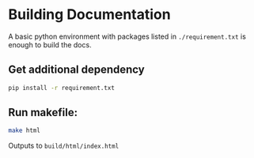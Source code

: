 # Building Documentation

A basic python environment with packages listed in `./requirement.txt` is
enough to build the docs.

## Get additional dependency

```bash
pip install -r requirement.txt
```

## Run makefile:

```bash
make html
```

Outputs to `build/html/index.html`

